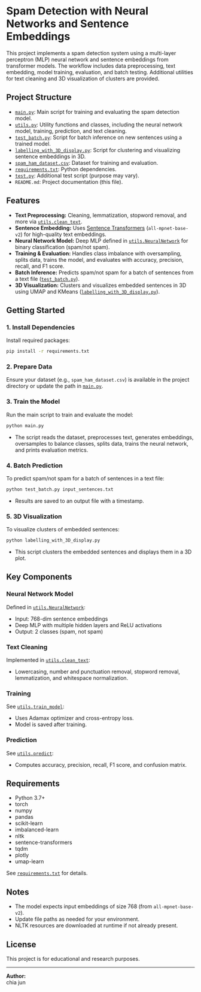 # Spam Detection with Neural Networks and Sentence Embeddings

This project implements a spam detection system using a multi-layer perceptron (MLP) neural network and sentence embeddings from transformer models. The workflow includes data preprocessing, text embedding, model training, evaluation, and batch testing. Additional utilities for text cleaning and 3D visualization of clusters are provided.

## Project Structure

- [`main.py`](main.py): Main script for training and evaluating the spam detection model.
- [`utils.py`](utils.py): Utility functions and classes, including the neural network model, training, prediction, and text cleaning.
- [`test_batch.py`](test_batch.py): Script for batch inference on new sentences using a trained model.
- [`labelling_with_3D_display.py`](labelling_with_3D_display.py): Script for clustering and visualizing sentence embeddings in 3D.
- [`spam_ham_dataset.csv`](spam_ham_dataset.csv): Dataset for training and evaluation.
- [`requirements.txt`](requirements.txt): Python dependencies.
- [`test.py`](test.py): Additional test script (purpose may vary).
- `README.md`: Project documentation (this file).

## Features

- **Text Preprocessing:** Cleaning, lemmatization, stopword removal, and more via [`utils.clean_text`](utils.py).
- **Sentence Embedding:** Uses [Sentence Transformers](https://www.sbert.net/) (`all-mpnet-base-v2`) for high-quality text embeddings.
- **Neural Network Model:** Deep MLP defined in [`utils.NeuralNetwork`](utils.py) for binary classification (spam/not spam).
- **Training & Evaluation:** Handles class imbalance with oversampling, splits data, trains the model, and evaluates with accuracy, precision, recall, and F1 score.
- **Batch Inference:** Predicts spam/not spam for a batch of sentences from a text file ([`test_batch.py`](test_batch.py)).
- **3D Visualization:** Clusters and visualizes embedded sentences in 3D using UMAP and KMeans ([`labelling_with_3D_display.py`](labelling_with_3D_display.py)).

## Getting Started

### 1. Install Dependencies

Install required packages:

```sh
pip install -r requirements.txt
```

### 2. Prepare Data

Ensure your dataset (e.g., `spam_ham_dataset.csv`) is available in the project directory or update the path in [`main.py`](main.py).

### 3. Train the Model

Run the main script to train and evaluate the model:

```sh
python main.py
```

- The script reads the dataset, preprocesses text, generates embeddings, oversamples to balance classes, splits data, trains the neural network, and prints evaluation metrics.

### 4. Batch Prediction

To predict spam/not spam for a batch of sentences in a text file:

```sh
python test_batch.py input_sentences.txt
```

- Results are saved to an output file with a timestamp.

### 5. 3D Visualization

To visualize clusters of embedded sentences:

```sh
python labelling_with_3D_display.py
```

- This script clusters the embedded sentences and displays them in a 3D plot.

## Key Components

### Neural Network Model

Defined in [`utils.NeuralNetwork`](utils.py):

- Input: 768-dim sentence embeddings
- Deep MLP with multiple hidden layers and ReLU activations
- Output: 2 classes (spam, not spam)

### Text Cleaning

Implemented in [`utils.clean_text`](utils.py):

- Lowercasing, number and punctuation removal, stopword removal, lemmatization, and whitespace normalization.

### Training

See [`utils.train_model`](utils.py):

- Uses Adamax optimizer and cross-entropy loss.
- Model is saved after training.

### Prediction

See [`utils.predict`](utils.py):

- Computes accuracy, precision, recall, F1 score, and confusion matrix.

## Requirements

- Python 3.7+
- torch
- numpy
- pandas
- scikit-learn
- imbalanced-learn
- nltk
- sentence-transformers
- tqdm
- plotly
- umap-learn

See [`requirements.txt`](requirements.txt) for details.

## Notes

- The model expects input embeddings of size 768 (from `all-mpnet-base-v2`).
- Update file paths as needed for your environment.
- NLTK resources are downloaded at runtime if not already present.

## License

This project is for educational and research purposes.

---

**Author:**  
chia jun